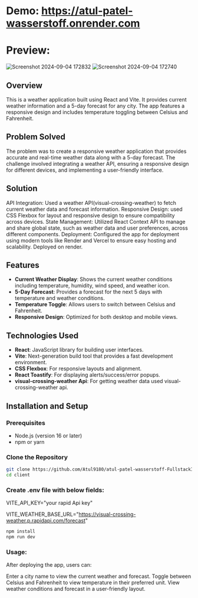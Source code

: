 # Demo: https://atul-patel-wasserstoff.onrender.com

# Preview:
![Screenshot 2024-09-04 172832](https://github.com/user-attachments/assets/dec9c573-16c0-403d-85fc-9c0c49da55b4)
![Screenshot 2024-09-04 172740](https://github.com/user-attachments/assets/dd0d0d32-a56b-4a32-84c7-47a73ce84333)

## Overview

This is a weather application built using React and Vite. It provides current weather information and a 5-day forecast for any city. The app features a responsive design and includes temperature toggling between Celsius and Fahrenheit.

## Problem Solved
The problem was to create a responsive weather application that provides accurate and real-time weather data along with a 5-day forecast. The challenge involved integrating a weather API, ensuring a responsive design for different devices, and implementing a user-friendly interface.

## Solution
API Integration: Used a weather API(visual-crossing-weather) to fetch current weather data and forecast information.
Responsive Design: used CSS Flexbox for layout and responsive design to ensure compatibility across devices.
State Management: Utilized React Context API to manage and share global state, such as weather data and user preferences, across different components.
Deployment: Configured the app for deployment using modern tools like Render and Vercel to ensure easy hosting and scalability. Deployed on render.

## Features

- **Current Weather Display**: Shows the current weather conditions including temperature, humidity, wind speed, and weather icon.
- **5-Day Forecast**: Provides a forecast for the next 5 days with temperature and weather conditions.
- **Temperature Toggle**: Allows users to switch between Celsius and Fahrenheit.
- **Responsive Design**: Optimized for both desktop and mobile views.

## Technologies Used

- **React**: JavaScript library for building user interfaces.
- **Vite**: Next-generation build tool that provides a fast development environment.
- **CSS Flexbox**: For responsive layouts and alignment.
- **React Toastify**: For displaying alerts/success/error popups.
- **visual-crossing-weather Api**: For getting weather data used visual-crossing-weather api.

## Installation and Setup

### Prerequisites

- Node.js (version 16 or later)
- npm or yarn

### Clone the Repository

```bash
git clone https://github.com/Atul9180/atul-patel-wasserstoff-FullstackInternTask.git
cd client
```

### Create .env file with below fields:

VITE_API_KEY="your rapid Api key"

VITE_WEATHER_BASE_URL="https://visual-crossing-weather.p.rapidapi.com/forecast"

```bash
npm install
npm run dev
```

### Usage:
After deploying the app, users can:

Enter a city name to view the current weather and forecast.
Toggle between Celsius and Fahrenheit to view temperature in their preferred unit.
View weather conditions and forecast in a user-friendly layout.


